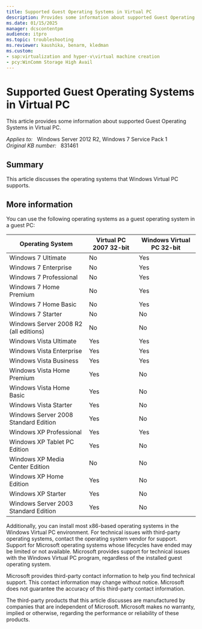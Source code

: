 ```yaml
---
title: Supported Guest Operating Systems in Virtual PC
description: Provides some information about supported Guest Operating Systems in Virtual PC
ms.date: 01/15/2025
manager: dcscontentpm
audience: itpro
ms.topic: troubleshooting
ms.reviewer: kaushika, benarm, kledman
ms.custom:
- sap:virtualization and hyper-v\virtual machine creation
- pcy:WinComm Storage High Avail
---
```

# Supported Guest Operating Systems in Virtual PC

This article provides some information about supported Guest Operating Systems in Virtual PC.

_Applies to:_ &nbsp; Windows Server 2012 R2, Windows 7 Service Pack 1  
_Original KB number:_ &nbsp; 831461

## Summary

This article discusses the operating systems that Windows Virtual PC supports.

## More information

You can use the following operating systems as a guest operating system in a guest PC:

|Operating System|Virtual PC 2007 32-bit|Windows Virtual PC 32-bit|
|---|---|---|
|Windows 7 Ultimate|No|Yes|
|Windows 7 Enterprise|No|Yes|
|Windows 7 Professional|No|Yes|
|Windows 7 Home Premium|No|Yes|
|Windows 7 Home Basic|No|Yes|
|Windows 7 Starter|No|No|
|Windows Server 2008 R2 (all editions)|No|No|
|Windows Vista Ultimate|Yes|Yes|
|Windows Vista Enterprise|Yes|Yes|
|Windows Vista Business|Yes|Yes|
|Windows Vista Home Premium|Yes|No|
|Windows Vista Home Basic|Yes|No|
|Windows Vista Starter|Yes|No|
|Windows Server 2008 Standard Edition|Yes|No|
|Windows XP Professional|Yes|Yes|
|Windows XP Tablet PC Edition|Yes|No|
|Windows XP Media Center Edition|No|No|
|Windows XP Home Edition|Yes|No|
|Windows XP Starter|Yes|No|
|Windows Server 2003 Standard Edition|Yes|No|

Additionally, you can install most x86-based operating systems in the Windows Virtual PC environment. For technical issues with third-party operating systems, contact the operating system vendor for support. Support for Microsoft operating systems whose lifecycles have ended may be limited or not available. Microsoft provides support for technical issues with the Windows Virtual PC program, regardless of the installed guest operating system.

Microsoft provides third-party contact information to help you find technical support. This contact information may change without notice. Microsoft does not guarantee the accuracy of this third-party contact information.  

The third-party products that this article discusses are manufactured by companies that are independent of Microsoft. Microsoft makes no warranty, implied or otherwise, regarding the performance or reliability of these products.
